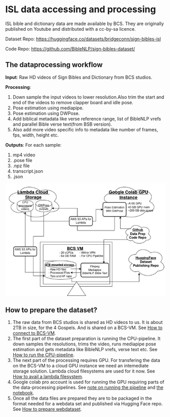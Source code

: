 # ISL data accessing and processing 

ISL bible and dictionary data are made available by BCS. They are originally published on Youtube and distributed with a cc-by-sa licence.

Dataset Repo: https://huggingface.co/datasets/bridgeconn/sign-bibles-isl

Code Repo: https://github.com/BibleNLP/sign-bibles-dataset/ 


## The dataprocessing workflow 


**Input**: Raw HD videos of Sign Bibles and Dictionary from BCS studios.

**Processing**:
1. Down sample the input videos to lower resolution.Also trim the start and end of the videos to remove clapper board and idle pose.
2. Pose estimation using mediapipe.
3. Pose estimation using DWPose.
4. Add biblical metadata like verse reference range, list of BibleNLP vrefs and parallel Bible verse text(from BSB version).
5. Also add more video specific info to metadata like number of frames, fps, width, height etc.

**Outputs**:
For each sample:
1. mp4 video
1. .pose file
1. .npz file
1. transcript.json
1. .json


![dataflow](./docs/ISLDataprepArch.jpg)

## How to prepare the dataset?
1. The raw data from BCS studios is shared as HD videos to us. It is about 2TB in size, for the 4 Gospels. And is shared on a BCS-VM. See [How to connect to BCS-VM](./docs/HOWTO-connect-BCS-VM.md). 
1. The first part of the dataset preparation is running the CPU-pipeline. It down samples the resolutions, trims the video, runs mediapipe pose estimation and gets metadata like BibleNLP vrefs, verse text etc. See [How to run the CPU-pipeline](./docs/HOWTO-run-CPU-pipline-on-BCS-VM.md).
1. The next part of the processing requires GPU. For transfering the data on the BCS-VM to a cloud GPU instance we need an intemediate storage solution. Lambda cloud filesystems are used for it now. See [How to avail a lambda filesystem](./docs/HOWTO-avail-lambda-fs.md).
1. Google colab pro account is used for running the GPU requiring parts of the data-processing pipelines. See [note on running the pipeline](./docs/HOWTO-run-GPU-pipline-on-colab.md)  and [the notebook](./docs/ISL_Dataset_DWPose_run.ipynb).
1. Once all the data files are prepared they are to be packaged in the format needed for a webdata set and published via Hugging Face repo. See [How to prepare webdataset](./docs/HOWTO-create-webdataset.md).

